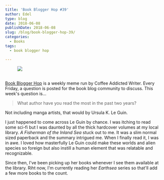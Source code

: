 ```yaml
---
title: 'Book Blogger Hop #39'
author: Edel
type: blog
date: 2018-06-08
publishDate: 2018-06-08
slug: /blog/book-blogger-hop-39/
categories:
  - Books
tags:
  - book blogger hop

---
```

<figure><a rel="_nofollow" href="http://www.coffeeaddictedwriter.com/p/blog-page.html"><img src="https://i1.wp.com/3.bp.blogspot.com/-2bKizvp-A9w/WEjGAM4OjJI/AAAAAAAAV50/nU3xHQNtvSQQ8dRsB8OueG061E99KPrYACLcB/s1600/Book%2BBlogger%2BHop%2B%2528Final%2529.png?w=663&#038;ssl=1" data-recalc-dims="1" /></a></figure> 

<a rel="_nofollow" href="http://www.coffeeaddictedwriter.com/p/blog-page.html"></a>

<a rel="_nofollow" href="http://www.coffeeaddictedwriter.com/p/blog-page.html"><br /> </a><a rel="_nofollow" href="http://www.coffeeaddictedwriter.com/p/blog-page.html">Book Blogger Hop</a> is a weekly meme run by Coffee Addicted Writer. Every Friday, a question is posted for the book blog community to discuss. This week's question is&#8230;

> What author have you read the most in the past two years?

Not including manga artists, that would by Ursula K. Le Guin.

I just happened to come across Le Guin by chance. I was itching to read some sci-fi but I was daunted by all the thick hardcover volumes at my local library. *A Fisherman of the Inland Sea* stuck out to me. It was a slim normal sized paperback and the summary intrigued me. When I finally read it, I was in awe. I loved how masterfully Le Guin could make these worlds and alien species so foreign but also instill a human element that was relatable and recognizable.

Since then, I've been picking up her books whenever I see them available at the library. Riht now, I'm currently reading her *Earthsea* series so that'll add a few more books to the count.
